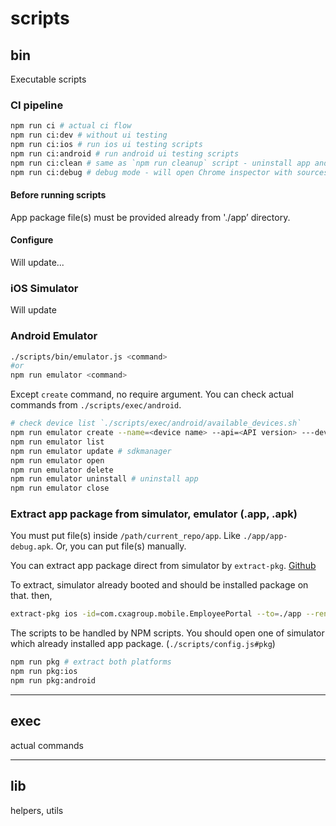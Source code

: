 # scripts

## bin

Executable scripts

### CI pipeline

```bash
npm run ci # actual ci flow
npm run ci:dev # without ui testing
npm run ci:ios # run ios ui testing scripts
npm run ci:android # run android ui testing scripts
npm run ci:clean # same as `npm run cleanup` script - uninstall app and close
npm run ci:debug # debug mode - will open Chrome inspector with sources
```

#### Before running scripts

App package file(s) must be provided already from './app’ directory.

#### Configure

Will update...

### iOS Simulator

Will update

### Android Emulator

```bash
./scripts/bin/emulator.js <command>
#or
npm run emulator <command>
```

Except `create` command, no require argument. You can check actual commands from `./scripts/exec/android`.

```bash
# check device list `./scripts/exec/android/available_devices.sh`
npm run emulator create --name=<device name> --api=<API version> ---device=<device> # arguments is not required
npm run emulator list
npm run emulator update # sdkmanager
npm run emulator open
npm run emulator delete
npm run emulator uninstall # uninstall app
npm run emulator close
```

### Extract app package from simulator, emulator (.app, .apk)

You must put file(s) inside `/path/current_repo/app`. Like `./app/app-debug.apk`. Or, you can put file(s) manually.

You can extract app package direct from simulator by `extract-pkg`. [Github](https://github.com/jsveron23/extract-pkg)

To extract, simulator already booted and should be installed package on that. then,

```bash
extract-pkg ios -id=com.cxagroup.mobile.EmployeePortal --to=./app --rename=app-debug.app
```

The scripts to be handled by NPM scripts. You should open one of simulator which already installed app package. (`./scripts/config.js#pkg`)

```bash
npm run pkg # extract both platforms
npm run pkg:ios
npm run pkg:android
```

---

## exec

actual commands

---

## lib

helpers, utils

